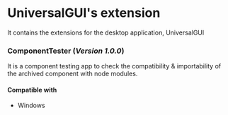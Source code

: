 # UniversalGUI's extension
It contains the extensions for the desktop application, UniversalGUI

### ComponentTester (*Version 1.0.0*)
It is a component testing app to check the compatibility & importability of the archived component with node modules. 

#### Compatible with
 - Windows